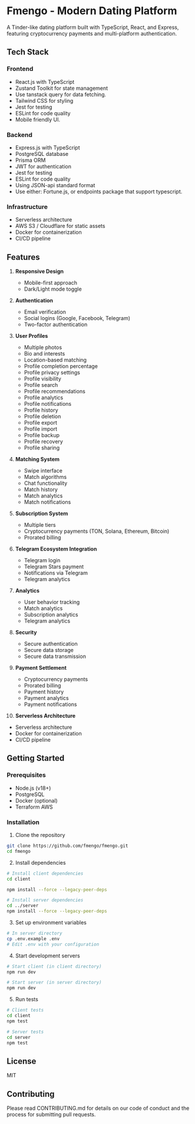 # Fmengo - Modern Dating Platform

A Tinder-like dating platform built with TypeScript, React, and Express, featuring cryptocurrency payments and multi-platform authentication.

## Tech Stack

### Frontend
- React.js with TypeScript
- Zustand Toolkit for state management
- Use tanstack query for data fetching.
- Tailwind CSS for styling
- Jest for testing
- ESLint for code quality
- Mobile friendly UI.

### Backend
- Express.js with TypeScript
- PostgreSQL database
- Prisma ORM
- JWT for authentication
- Jest for testing
- ESLint for code quality
- Using JSON-api standard format
- Use either: Fortune.js, or endpoints package that support typescript.

### Infrastructure
- Serverless architecture
- AWS S3 / Cloudflare for static assets
- Docker for containerization
- CI/CD pipeline

## Features

1. **Responsive Design**
   - Mobile-first approach
   - Dark/Light mode toggle

2. **Authentication**
   - Email verification
   - Social logins (Google, Facebook, Telegram)
   - Two-factor authentication

3. **User Profiles**
   - Multiple photos
   - Bio and interests
   - Location-based matching
   - Profile completion percentage
   - Profile privacy settings
   - Profile visibility
   - Profile search
   - Profile recommendations
   - Profile analytics
   - Profile notifications
   - Profile history
   - Profile deletion
   - Profile export
   - Profile import
   - Profile backup
   - Profile recovery
   - Profile sharing

4. **Matching System**
   - Swipe interface
   - Match algorithms
   - Chat functionality
   - Match history
   - Match analytics
   - Match notifications

5. **Subscription System**
   - Multiple tiers
   - Cryptocurrency payments (TON, Solana, Ethereum, Bitcoin)
   - Prorated billing

6. **Telegram Ecosystem Integration**
   - Telegram login
   - Telegram Stars payment
   - Notifications via Telegram
   - Telegram analytics

7. **Analytics**
   - User behavior tracking
   - Match analytics
   - Subscription analytics
   - Telegram analytics

8. **Security**
   - Secure authentication
   - Secure data storage
   - Secure data transmission

9. **Payment Settlement**
   - Cryptocurrency payments
   - Prorated billing
   - Payment history
   - Payment analytics
   - Payment notifications

10. **Serverless Architecture**
   - Serverless architecture
   - Docker for containerization
   - CI/CD pipeline

## Getting Started

### Prerequisites
- Node.js (v18+)
- PostgreSQL
- Docker (optional)
- Terraform AWS

### Installation

1. Clone the repository
```bash
git clone https://github.com/fmengo/fmengo.git
cd fmengo
```

2. Install dependencies
```bash
# Install client dependencies
cd client

npm install --force --legacy-peer-deps

# Install server dependencies
cd ../server
npm install --force --legacy-peer-deps
```

3. Set up environment variables
```bash
# In server directory
cp .env.example .env
# Edit .env with your configuration
```

4. Start development servers
```bash
# Start client (in client directory)
npm run dev

# Start server (in server directory)
npm run dev
```

5. Run tests
```bash
# Client tests
cd client
npm test

# Server tests
cd server
npm test
```

## License
MIT

## Contributing
Please read CONTRIBUTING.md for details on our code of conduct and the process for submitting pull requests.
